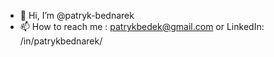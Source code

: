 - 👋 Hi, I’m @patryk-bednarek
- 📫 How to reach me : patrykbedek@gmail.com or LinkedIn: /in/patrykbednarek/
                        

<!---
patryk-bednarek/patryk-bednarek is a ✨ special ✨ repository because its `README.md` (this file) appears on your GitHub profile.
You can click the Preview link to take a look at your changes.
--->
